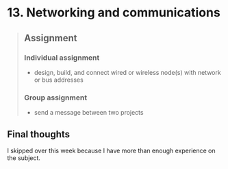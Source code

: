 # 13. Networking and communications

> ## Assignment
>
> ### Individual assignment
>
> - design, build, and connect wired or wireless node(s) with network or bus addresses
>
> ### Group assignment
>
> - send a message between two projects

## Final thoughts

I skipped over this week because I have more than enough experience on the subject. 

